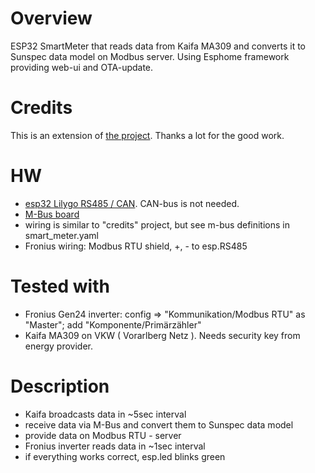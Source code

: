 # Overview

ESP32 SmartMeter that reads data from Kaifa MA309 and converts it to Sunspec data model on Modbus server.
Using Esphome framework providing web-ui and OTA-update. 

# Credits
This is an extension of [the project](https://github.com/DomiStyle/esphome-dlms-meter?tab=readme-ov-file).
Thanks a lot for the good work.

# HW
- [esp32 Lilygo RS485 / CAN](https://github.com/Xinyuan-LilyGO/T-CAN485/tree/main). CAN-bus is not needed.
- [M-Bus board](https://www.mikroe.com/m-bus-slave-click)
- wiring is similar to "credits" project, but see m-bus definitions in smart_meter.yaml
- Fronius wiring: Modbus RTU shield, +, - to esp.RS485

# Tested with
- Fronius Gen24 inverter: config => "Kommunikation/Modbus RTU" as "Master"; add "Komponente/Primärzähler"
- Kaifa MA309 on VKW ( Vorarlberg Netz ). Needs security key from energy provider.

# Description
- Kaifa broadcasts data in ~5sec interval
- receive data via M-Bus and convert them to Sunspec data model
- provide data on Modbus RTU - server
- Fronius inverter reads data in ~1sec interval
- if everything works correct, esp.led blinks green
